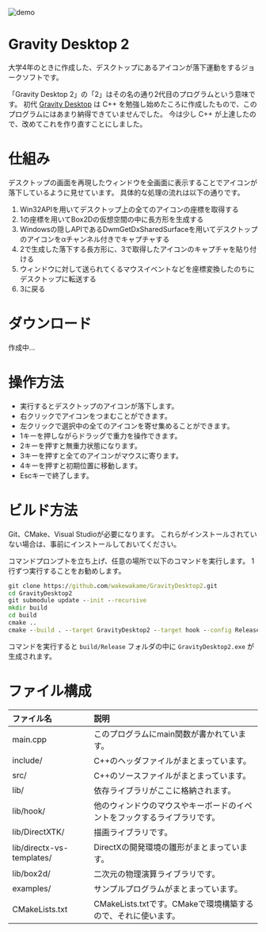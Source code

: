 ![demo](image/demo.gif)  

# Gravity Desktop 2

大学4年のときに作成した、デスクトップにあるアイコンが落下運動をするジョークソフトです。

「Gravity Desktop 2」の「2」はその名の通り2代目のプログラムという意味です。
初代 [Gravity Desktop](https://github.com/wakewakame/GravityDesktop) は C++ を勉強し始めたころに作成したもので、このプログラムにはあまり納得できていませんでした。
今は少し C++ が上達したので、改めてこれを作り直すことにしました。

# 仕組み
デスクトップの画面を再現したウィンドウを全画面に表示することでアイコンが落下しているように見せています。
具体的な処理の流れは以下の通りです。  

1. Win32APIを用いてデスクトップ上の全てのアイコンの座標を取得する
2. 1の座標を用いてBox2Dの仮想空間の中に長方形を生成する
3. Windowsの隠しAPIであるDwmGetDxSharedSurfaceを用いてデスクトップのアイコンをαチャンネル付きでキャプチャする
4. 2で生成した落下する長方形に、3で取得したアイコンのキャプチャを貼り付ける
5. ウィンドウに対して送られてくるマウスイベントなどを座標変換したのちにデスクトップに転送する
6. 3に戻る

# ダウンロード
作成中...


# 操作方法
- 実行するとデスクトップのアイコンが落下します。
- 右クリックでアイコンをつまむことができます。
- 左クリックで選択中の全てのアイコンを寄せ集めることができます。
- 1キーを押しながらドラッグで重力を操作できます。
- 2キーを押すと無重力状態になります。
- 3キーを押すと全てのアイコンがマウスに寄ります。
- 4キーを押すと初期位置に移動します。
- Escキーで終了します。


# ビルド方法
Git、CMake、Visual Studioが必要になります。
これらがインストールされていない場合は、事前にインストールしておいてください。

コマンドプロンプトを立ち上げ、任意の場所で以下のコマンドを実行します。
1行ずつ実行することをお勧めします。

```cmd
git clone https://github.com/wakewakame/GravityDesktop2.git
cd GravityDesktop2
git submodule update --init --recursive
mkdir build
cd build
cmake ..
cmake --build . --target GravityDesktop2 --target hook --config Release
```

コマンドを実行すると `build/Release` フォルダの中に `GravityDesktop2.exe` が生成されます。


# ファイル構成

| ファイル名                    | 説明 |
| :---                       | :--- |
| main.cpp                   | このプログラムにmain関数が書かれています。 |
| include/                   | C++のヘッダファイルがまとまっています。 |
| src/                       | C++のソースファイルがまとまっています。 |
| lib/                       | 依存ライブラリがここに格納されます。 |
| lib/hook/                  | 他のウィンドウのマウスやキーボードのイベントをフックするライブラリです。 |
| lib/DirectXTK/             | 描画ライブラリです。 |
| lib/directx-vs-templates/  | DirectXの開発環境の雛形がまとまっています。 |
| lib/box2d/                 | 二次元の物理演算ライブラリです。 |
| examples/                  | サンプルプログラムがまとまっています。 |
| CMakeLists.txt             | CMakeLists.txtです。CMakeで環境構築するので、それに使います。 |
